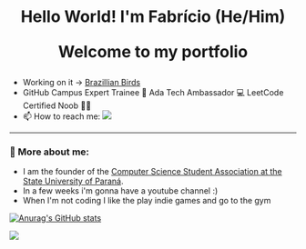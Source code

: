 <h1 align="center"> 
Hello World! I'm Fabrício (He/Him)
    
Welcome to my portfolio</h1>
- Working on it -> [Brazillian Birds](https://github.com/fabriciopereiradiniz/brazillianbirds)
- GitHub Campus Expert Trainee 🚩 Ada Tech Ambassador 💻 LeetCode Certified Noob 👨‍💻
- 📫 How to reach me:
<a href="https://linkedin.com/in/fabriciopereiradiniz"><img src="https://img.shields.io/badge/linkedin-%230077B5.svg?style=for-the-badge&logo=linkedin&logoColor=white"></a>
---
  
### 👤 More about me:
- I am the founder of the [Computer Science Student Association at the State University of Paraná](https://www.instagram.com/caccompunespar/).
- In a few weeks i'm gonna have a youtube channel :)
- When I'm not coding I like the play indie games and go to the gym
  
[![Anurag's GitHub stats](https://github-readme-stats.vercel.app/api?username=fabriciopereiradiniz)](https://github.com/anuraghazra/github-readme-stats)
<div> 
  <a href="https://www.linkedin.com/in/fabriciopereiradiniz" target="_blank"><img src="https://img.shields.io/badge/-LinkedIn-%230077B5?style=for-the-badge&logo=linkedin&logoColor=white" target="_blank"></a> 
</div>
